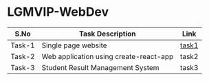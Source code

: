 # LGMVIP-WebDev


| S.No | Task Description | Link | 
|------|--------------|------|
|Task-1|Single page website|[task1](https://shivanimakvana.github.io/LGMVIP-WebDev/Task%201/)|
|Task-2|Web application using create-react-app|task2|
|Task-3|Student Result Management System|task3|
